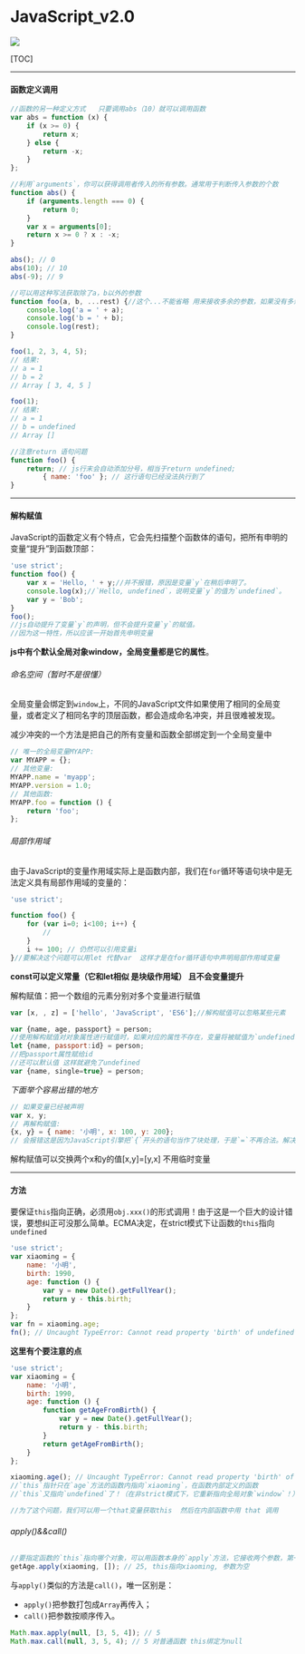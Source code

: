 # JavaScript_v2.0

![](https://s2.ax1x.com/2019/11/10/MuzVij.md.jpg)

[TOC]

------

#### 函数定义调用

```javascript
//函数的另一种定义方式   只要调用abs（10）就可以调用函数 
var abs = function (x) {
    if (x >= 0) {
        return x;
    } else {
        return -x;
    }
};
```

```javascript
//利用`arguments`，你可以获得调用者传入的所有参数。通常用于判断传入参数的个数
function abs() {
    if (arguments.length === 0) {
        return 0;
    }
    var x = arguments[0];
    return x >= 0 ? x : -x;
}

abs(); // 0
abs(10); // 10
abs(-9); // 9
```

```javascript
//可以用这种写法获取除了a，b以外的参数
function foo(a, b, ...rest) {//这个...不能省略 用来接收多余的参数，如果没有多余的 rest会接收一个空数组 不是undefined！
    console.log('a = ' + a);
    console.log('b = ' + b);
    console.log(rest);
}

foo(1, 2, 3, 4, 5);
// 结果:
// a = 1
// b = 2
// Array [ 3, 4, 5 ]

foo(1);
// 结果:
// a = 1
// b = undefined
// Array []
```

```javascript
//注意return 语句问题
function foo() {
    return; // js行末会自动添加分号，相当于return undefined;
        { name: 'foo' }; // 这行语句已经没法执行到了
}
```

------

#### 解构赋值

JavaScript的函数定义有个特点，它会先扫描整个函数体的语句，把所有申明的变量“提升”到函数顶部：

```javascript
'use strict';
function foo() {
    var x = 'Hello, ' + y;//并不报错，原因是变量`y`在稍后申明了。
    console.log(x);//`Hello, undefined`，说明变量`y`的值为`undefined`。
    var y = 'Bob';
}
foo();
//js自动提升了变量`y`的声明，但不会提升变量`y`的赋值。
//因为这一特性，所以应该一开始首先申明变量
```

**js中有个默认全局对象window，全局变量都是它的属性**。

###### 命名空间（暂时不是很懂）

全局变量会绑定到`window`上，不同的JavaScript文件如果使用了相同的全局变量，或者定义了相同名字的顶层函数，都会造成命名冲突，并且很难被发现。

减少冲突的一个方法是把自己的所有变量和函数全部绑定到一个全局变量中

```javascript
// 唯一的全局变量MYAPP:
var MYAPP = {};
// 其他变量:
MYAPP.name = 'myapp';
MYAPP.version = 1.0;
// 其他函数:
MYAPP.foo = function () {
    return 'foo';
};
```

###### 局部作用域

由于JavaScript的变量作用域实际上是函数内部，我们在`for`循环等语句块中是无法定义具有局部作用域的变量的：

```javascript
'use strict';

function foo() {
    for (var i=0; i<100; i++) {
        //
    }
    i += 100; // 仍然可以引用变量i
}//要解决这个问题可以用let 代替var  这样才是在for循环语句中声明局部作用域变量
```

**const可以定义常量（它和let相似 是块级作用域）  且不会变量提升**

解构赋值：把一个数组的元素分别对多个变量进行赋值

```javascript
var [x, , z] = ['hello', 'JavaScript', 'ES6'];//解构赋值可以忽略某些元素
```

```javascript
var {name, age, passport} = person;
//使用解构赋值对对象属性进行赋值时，如果对应的属性不存在，变量将被赋值为`undefined`，如果要使用的变量名和属性名不一致，可以用下面的语法获取：
let {name, passport:id} = person;
//把passport属性赋给id
//还可以默认值 这样就避免了undefined
var {name, single=true} = person; 
```

*下面举个容易出错的地方*

```javascript
// 如果变量已经被声明
var x, y;
// 再解构赋值:
{x, y} = { name: '小明', x: 100, y: 200};
// 会报错这是因为JavaScript引擎把`{`开头的语句当作了块处理，于是`=`不再合法。解决方法是用小括号括起来：({x, y} = { name: '小明', x: 100, y: 200});
```

解构赋值可以交换两个x和y的值[x,y]=[y,x] 不用临时变量

------

#### 方法

要保证`this`指向正确，必须用`obj.xxx()`的形式调用！由于这是一个巨大的设计错误，要想纠正可没那么简单。ECMA决定，在strict模式下让函数的`this`指向`undefined`

```javascript
'use strict';
var xiaoming = {
    name: '小明',
    birth: 1990,
    age: function () {
        var y = new Date().getFullYear();
        return y - this.birth;
    }
};
var fn = xiaoming.age;
fn(); // Uncaught TypeError: Cannot read property 'birth' of undefined
```

**这里有个要注意的点**

```javascript
'use strict';
var xiaoming = {
    name: '小明',
    birth: 1990,
    age: function () {
        function getAgeFromBirth() {
            var y = new Date().getFullYear();
            return y - this.birth;
        }
        return getAgeFromBirth();
    }
};

xiaoming.age(); // Uncaught TypeError: Cannot read property 'birth' of undefined
//`this`指针只在`age`方法的函数内指向`xiaoming`，在函数内部定义的函数
//`this`又指向`undefined`了！（在非strict模式下，它重新指向全局对象`window`！）

//为了这个问题，我们可以用一个that变量获取this  然后在内部函数中用 that 调用
```

###### apply()&&call()

```javascript
//要指定函数的`this`指向哪个对象，可以用函数本身的`apply`方法，它接收两个参数，第一个参数就是需要绑定的`this`变量，第二个参数是`Array`，表示函数本身的参数。
getAge.apply(xiaoming, []); // 25, this指向xiaoming, 参数为空
```

与`apply()`类似的方法是`call()`，唯一区别是：

- `apply()`把参数打包成`Array`再传入；
- `call()`把参数按顺序传入。

```javascript
Math.max.apply(null, [3, 5, 4]); // 5
Math.max.call(null, 3, 5, 4); // 5 对普通函数 this绑定为null
```

